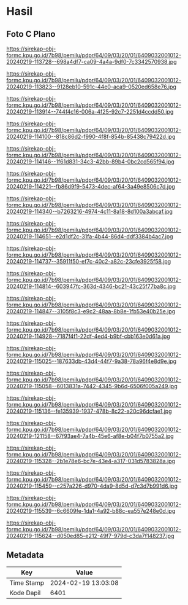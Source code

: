 # Hasil

## Foto C Plano

https://sirekap-obj-formc.kpu.go.id/7b98/pemilu/pdpr/64/09/03/20/01/6409032001012-20240219-113728--698a4df7-ca09-4a4a-9df0-7c3342570938.jpg

https://sirekap-obj-formc.kpu.go.id/7b98/pemilu/pdpr/64/09/03/20/01/6409032001012-20240219-113823--9128eb10-591c-44e0-aca9-0520ed658e76.jpg

https://sirekap-obj-formc.kpu.go.id/7b98/pemilu/pdpr/64/09/03/20/01/6409032001012-20240219-113914--744f4c16-006a-4f25-92c7-2251d4ccdd50.jpg

https://sirekap-obj-formc.kpu.go.id/7b98/pemilu/pdpr/64/09/03/20/01/6409032001012-20240219-114100--818c86d2-f990-4f8f-854b-85438c79422d.jpg

https://sirekap-obj-formc.kpu.go.id/7b98/pemilu/pdpr/64/09/03/20/01/6409032001012-20240219-114146--1f61d831-34c3-42bb-89b4-0bc2cd565f94.jpg

https://sirekap-obj-formc.kpu.go.id/7b98/pemilu/pdpr/64/09/03/20/01/6409032001012-20240219-114221--fb86d9f9-5473-4dec-af64-3a49e8506c7d.jpg

https://sirekap-obj-formc.kpu.go.id/7b98/pemilu/pdpr/64/09/03/20/01/6409032001012-20240219-114340--b7263216-4974-4c11-8a18-8d100a3abcaf.jpg

https://sirekap-obj-formc.kpu.go.id/7b98/pemilu/pdpr/64/09/03/20/01/6409032001012-20240219-114651--e2d1df2c-31fa-4b44-86d4-ddf3384b4ac7.jpg

https://sirekap-obj-formc.kpu.go.id/7b98/pemilu/pdpr/64/09/03/20/01/6409032001012-20240219-114737--35911f50-ef7c-40c2-a82c-23cfe3925f58.jpg

https://sirekap-obj-formc.kpu.go.id/7b98/pemilu/pdpr/64/09/03/20/01/6409032001012-20240219-114814--603947fc-363d-4346-bc21-43c25f77ba8c.jpg

https://sirekap-obj-formc.kpu.go.id/7b98/pemilu/pdpr/64/09/03/20/01/6409032001012-20240219-114847--3105f8c3-e9c2-48aa-8b8e-1fb53e40b25e.jpg

https://sirekap-obj-formc.kpu.go.id/7b98/pemilu/pdpr/64/09/03/20/01/6409032001012-20240219-114928--7187f4f1-22df-4ed4-b9bf-cbb163e0d61a.jpg

https://sirekap-obj-formc.kpu.go.id/7b98/pemilu/pdpr/64/09/03/20/01/6409032001012-20240219-115025--187633db-43d4-44f7-9a38-78a96f4e8d9e.jpg

https://sirekap-obj-formc.kpu.go.id/7b98/pemilu/pdpr/64/09/03/20/01/6409032001012-20240219-115058--6013831a-7442-4345-9b6d-6506f005a249.jpg

https://sirekap-obj-formc.kpu.go.id/7b98/pemilu/pdpr/64/09/03/20/01/6409032001012-20240219-115136--fe135939-1937-478b-8c22-a20c96dcfae1.jpg

https://sirekap-obj-formc.kpu.go.id/7b98/pemilu/pdpr/64/09/03/20/01/6409032001012-20240219-121158--67f93ae4-7a4b-45e6-af8e-b04f7b0755a2.jpg

https://sirekap-obj-formc.kpu.go.id/7b98/pemilu/pdpr/64/09/03/20/01/6409032001012-20240219-115328--2b1e78e6-bc7e-43e4-a317-031d5783828a.jpg

https://sirekap-obj-formc.kpu.go.id/7b98/pemilu/pdpr/64/09/03/20/01/6409032001012-20240219-115459--c257a226-d970-4da9-8d5d-d7c3d7b991d6.jpg

https://sirekap-obj-formc.kpu.go.id/7b98/pemilu/pdpr/64/09/03/20/01/6409032001012-20240219-115539--6c6609fe-1da1-4a92-b88c-ea557e248e0d.jpg

https://sirekap-obj-formc.kpu.go.id/7b98/pemilu/pdpr/64/09/03/20/01/6409032001012-20240219-115624--d050ed85-e212-49f7-979d-c3da7f148237.jpg


## Metadata

| Key        | Value               |
| ---------- | ------------------- |
| Time Stamp | 2024-02-19 13:03:08 |
| Kode Dapil | 6401                |



